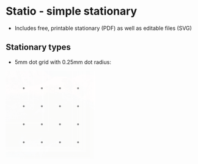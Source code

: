 # Statio - simple stationary
* Includes free, printable stationary (PDF) as well as editable files (SVG)
## Stationary types
* 5mm dot grid with 0.25mm dot radius:
<img src="./example.png" width=234>
